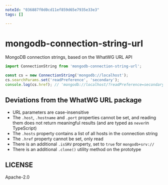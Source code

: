 ```yaml
---
noteId: "036887f0d0cd11ef859d65e7935e33e3"
tags: []

---
```


# mongodb-connection-string-url

MongoDB connection strings, based on the WhatWG URL API

```js
import ConnectionString from 'mongodb-connection-string-url';

const cs = new ConnectionString('mongodb://localhost');
cs.searchParams.set('readPreference', 'secondary');
console.log(cs.href); // 'mongodb://localhost/?readPreference=secondary'
```

## Deviations from the WhatWG URL package

- URL parameters are case-insensitive
- The `.host`, `.hostname` and `.port` properties cannot be set, and reading
  them does not return meaningful results (and are typed as `never`in TypeScript)
- The `.hosts` property contains a list of all hosts in the connection string
- The `.href` property cannot be set, only read
- There is an additional `.isSRV` property, set to `true` for `mongodb+srv://`
- There is an additional `.clone()` utility method on the prototype

## LICENSE

Apache-2.0
